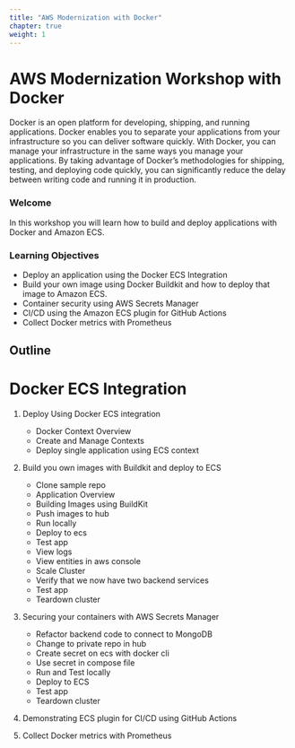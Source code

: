 ```yaml
---
title: "AWS Modernization with Docker"
chapter: true
weight: 1
---
```


# AWS Modernization Workshop with Docker

Docker is an open platform for developing, shipping, and running applications. Docker enables you to separate your applications from your infrastructure so you can deliver software quickly. With Docker, you can manage your infrastructure in the same ways you manage your applications. By taking advantage of Docker’s methodologies for shipping, testing, and deploying code quickly, you can significantly reduce the delay between writing code and running it in production.

### Welcome

In this workshop you will learn how to build and deploy applications with Docker and Amazon ECS. 

### Learning Objectives
- Deploy an application using the Docker ECS Integration
- Build your own image using Docker Buildkit and how to deploy that image to Amazon ECS.
- Container security using AWS Secrets Manager
- CI/CD using the Amazon ECS plugin for GitHub Actions
- Collect Docker metrics with Prometheus

## Outline 
# Docker ECS Integration

1. Deploy Using Docker ECS integration
    - Docker Context Overview
    - Create and Manage Contexts
    - Deploy single application using ECS context

2. Build you own images with Buildkit and deploy to ECS
    - Clone sample repo
    - Application Overview
    - Building Images using BuildKit
    - Push images to hub
    - Run locally
    - Deploy to ecs
    - Test app
    - View logs
    - View entities in aws console
    - Scale Cluster
    - Verify that we now have two backend services 
    - Test app
    - Teardown cluster

3. Securing your containers with AWS Secrets Manager
    - Refactor backend code to connect to MongoDB
    - Change to private repo in hub
    - Create secret on ecs with docker cli
    - Use secret in compose file
    - Run and Test locally
    - Deploy to ECS
    - Test app
    - Teardown cluster

4. Demonstrating ECS plugin for CI/CD using GitHub Actions

5. Collect Docker metrics with Prometheus